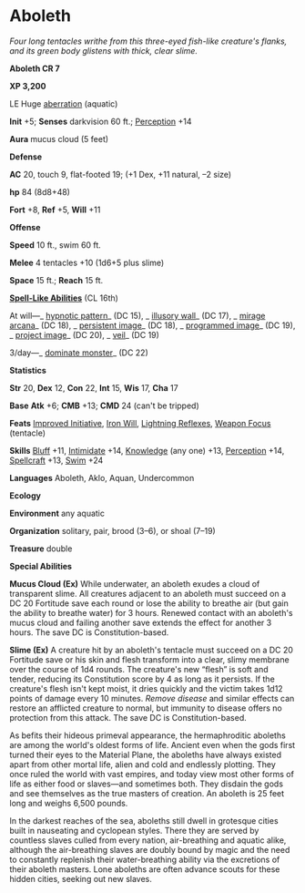 # Aboleth

_Four long tentacles writhe from this three-eyed fish-like creature's flanks, and its green body glistens with thick, clear slime._

**Aboleth CR 7**

**XP 3,200**

LE Huge [aberration](creatureTypes#_aberration) (aquatic)

**Init** +5; **Senses** darkvision 60 ft.; [Perception](../skills/perception#_perception) +14

**Aura** mucus cloud (5 feet)

**Defense**

**AC** 20, touch 9, flat-footed 19; (+1 Dex, +11 natural, –2 size)

**hp** 84 (8d8+48)

**Fort** +8, **Ref** +5, **Will** +11

**Offense**

**Speed** 10 ft., swim 60 ft.

**Melee** 4 tentacles +10 (1d6+5 plus slime)

**Space** 15 ft.; **Reach** 15 ft.

**[Spell-Like Abilities](universalMonsterRules#_spell-like-abilities)** (CL 16th)

At will—_ [hypnotic pattern](../spells/hypnoticPattern#_hypnotic-pattern)_ (DC 15), _ [illusory wall](../spells/illusoryWall#_illusory-wall)_ (DC 17), _ [mirage arcana](../spells/mirageArcana#_mirage-arcana)_ (DC 18), _ [persistent image](../spells/persistentImage#_persistent-image)_ (DC 18), _ [programmed image](../spells/programmedImage#_programmed-image)_ (DC 19), _ [project image](../spells/projectImage#_project-image)_ (DC 20), _ [veil](../spells/veil#_veil)_ (DC 19)

3/day—_ [dominate monster](../spells/dominateMonster#_dominate-monster)_ (DC 22)

**Statistics**

**Str** 20, **Dex** 12, **Con** 22, **Int** 15, **Wis** 17, **Cha** 17

**Base**  **Atk** +6; **CMB** +13; **CMD** 24 (can't be tripped)

**Feats** [Improved Initiative](../feats#_improved-initiative), [Iron Will](../feats#_iron-will), [Lightning Reflexes](../feats#_lightning-reflexes), [Weapon Focus](../feats#_weapon-focus) (tentacle)

**Skills** [Bluff](../skills/bluff#_bluff) +11, [Intimidate](../skills/intimidate#_intimidate) +14, [Knowledge](../skills/knowledge#_knowledge) (any one) +13, [Perception](../skills/perception#_perception) +14, [Spellcraft](../skills/spellcraft#_spellcraft) +13, [Swim](../skills/swim#_swim) +24

**Languages** Aboleth, Aklo, Aquan, Undercommon

**Ecology**

**Environment** any aquatic

**Organization** solitary, pair, brood (3–6), or shoal (7–19)

**Treasure** double

**Special Abilities**

**Mucus Cloud (Ex)** While underwater, an aboleth exudes a cloud of transparent slime. All creatures adjacent to an aboleth must succeed on a DC 20 Fortitude save each round or lose the ability to breathe air (but gain the ability to breathe water) for 3 hours. Renewed contact with an aboleth's mucus cloud and failing another save extends the effect for another 3 hours. The save DC is Constitution-based.

**Slime (Ex)** A creature hit by an aboleth's tentacle must succeed on a DC 20 Fortitude save or his skin and flesh transform into a clear, slimy membrane over the course of 1d4 rounds. The creature's new “flesh” is soft and tender, reducing its Constitution score by 4 as long as it persists. If the creature's flesh isn't kept moist, it dries quickly and the victim takes 1d12 points of damage every 10 minutes. _Remove disease_ and similar effects can restore an afflicted creature to normal, but immunity to disease offers no protection from this attack. The save DC is Constitution-based.

As befits their hideous primeval appearance, the hermaphroditic aboleths are among the world's oldest forms of life. Ancient even when the gods first turned their eyes to the Material Plane, the aboleths have always existed apart from other mortal life, alien and cold and endlessly plotting. They once ruled the world with vast empires, and today view most other forms of life as either food or slaves—and sometimes both. They disdain the gods and see themselves as the true masters of creation. An aboleth is 25 feet long and weighs 6,500 pounds.

In the darkest reaches of the sea, aboleths still dwell in grotesque cities built in nauseating and cyclopean styles. There they are served by countless slaves culled from every nation, air-breathing and aquatic alike, although the air-breathing slaves are doubly bound by magic and the need to constantly replenish their water-breathing ability via the excretions of their aboleth masters. Lone aboleths are often advance scouts for these hidden cities, seeking out new slaves.

